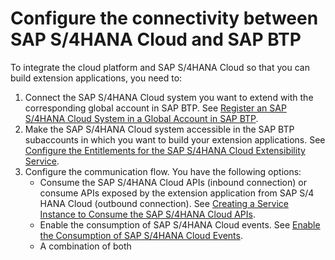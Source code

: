 # Configure the connectivity between SAP S/4HANA Cloud and SAP BTP

To integrate the cloud platform and SAP S/4HANA Cloud so that you can build extension applications, you need to:
1. Connect the SAP S/4HANA Cloud system you want to extend with the corresponding global account in SAP BTP. See [Register an SAP S/4HANA Cloud System in a Global Account in SAP BTP](https://help.sap.com/viewer/65de2977205c403bbc107264b8eccf4b/Cloud/en-US/28171b629f3549af8c1d66d7c8de5e18.html).
2. Make the SAP S/4HANA Cloud system accessible in the SAP BTP subaccounts in which you want to build your extension applications. See [Configure the Entitlements for the SAP S/4HANA Cloud Extensibility Service](https://help.sap.com/viewer/65de2977205c403bbc107264b8eccf4b/Cloud/en-US/65ad330d11ac49a196948aa8db6470fb.html).
3. Configure the communication flow. You have the following options:
    * Consume the SAP S/4HANA Cloud APIs (inbound connection) or consume APIs exposed by the extension application from SAP S/4 HANA Cloud (outbound connection). See [Creating a Service Instance to Consume the SAP S/4HANA Cloud APIs](https://help.sap.com/viewer/65de2977205c403bbc107264b8eccf4b/Cloud/en-US/a735641b4c944953a3aedc887b2f250c.html).
    * Enable the consumption of SAP S/4HANA Cloud events. See [Enable the Consumption of SAP S/4HANA Cloud Events](https://help.sap.com/viewer/65de2977205c403bbc107264b8eccf4b/Cloud/en-US/d476ff058bf1413a9505c5c25cfce86b.html).
    * A combination of both
